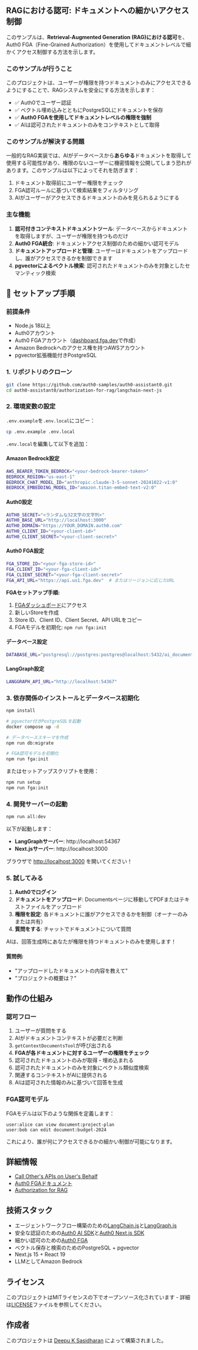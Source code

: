 ## RAGにおける認可: ドキュメントへの細かいアクセス制御

このサンプルは、**Retrieval-Augmented Generation (RAG)における認可**を、Auth0 FGA（Fine-Grained Authorization）を使用してドキュメントレベルで細かくアクセス制御する方法を示します。

### このサンプルが行うこと

このプロジェクトは、ユーザーが権限を持つドキュメントのみにアクセスできるようにすることで、RAGシステムを安全にする方法を示します：

- ✅ Auth0でユーザー認証
- ✅ ベクトル埋め込みとともにPostgreSQLにドキュメントを保存
- ✅ **Auth0 FGAを使用してドキュメントレベルの権限を強制**
- ✅ AIは認可されたドキュメントのみをコンテキストとして取得

### このサンプルが解決する問題

一般的なRAG実装では、AIがデータベースから**あらゆる**ドキュメントを取得して使用する可能性があり、権限のないユーザーに機密情報を公開してしまう恐れがあります。このサンプルは以下によってそれを防ぎます：

1. ドキュメント取得前にユーザー権限をチェック
2. FGA認可ルールに基づいて検索結果をフィルタリング
3. AIがユーザーがアクセスできるドキュメントのみを見られるようにする

### 主な機能

1. **認可付きコンテキストドキュメントツール**: データベースからドキュメントを取得しますが、ユーザーが権限を持つものだけ
2. **Auth0 FGA統合**: ドキュメントアクセス制御のための細かい認可モデル
3. **ドキュメントアップロードと管理**: ユーザーはドキュメントをアップロードし、誰がアクセスできるかを制御できます
4. **pgvectorによるベクトル検索**: 認可されたドキュメントのみを対象としたセマンティック検索

## 🚀 セットアップ手順

### 前提条件

- Node.js 18以上
- Auth0アカウント
- Auth0 FGAアカウント（[dashboard.fga.dev](https://dashboard.fga.dev)で作成）
- Amazon Bedrockへのアクセス権を持つAWSアカウント
- pgvector拡張機能付きPostgreSQL

### 1. リポジトリのクローン

```bash
git clone https://github.com/auth0-samples/auth0-assistant0.git
cd auth0-assistant0/authorization-for-rag/langchain-next-js
```

### 2. 環境変数の設定

`.env.example`を`.env.local`にコピー：

```bash
cp .env.example .env.local
```

`.env.local`を編集して以下を追加：

#### Amazon Bedrock設定

```bash
AWS_BEARER_TOKEN_BEDROCK="<your-bedrock-bearer-token>"
BEDROCK_REGION="us-east-1"
BEDROCK_CHAT_MODEL_ID="anthropic.claude-3-5-sonnet-20241022-v1:0"
BEDROCK_EMBEDDING_MODEL_ID="amazon.titan-embed-text-v2:0"
```

#### Auth0設定

```bash
AUTH0_SECRET="<ランダムな32文字の文字列>"
AUTH0_BASE_URL="http://localhost:3000"
AUTH0_DOMAIN="https://YOUR_DOMAIN.auth0.com"
AUTH0_CLIENT_ID="<your-client-id>"
AUTH0_CLIENT_SECRET="<your-client-secret>"
```

#### Auth0 FGA設定

```bash
FGA_STORE_ID="<your-fga-store-id>"
FGA_CLIENT_ID="<your-fga-client-id>"
FGA_CLIENT_SECRET="<your-fga-client-secret>"
FGA_API_URL="https://api.us1.fga.dev"  # またはリージョンに応じたURL
```

**FGAセットアップ手順:**
1. [FGAダッシュボード](https://dashboard.fga.dev)にアクセス
2. 新しいStoreを作成
3. Store ID、Client ID、Client Secret、API URLをコピー
4. FGAモデルを初期化: `npm run fga:init`

#### データベース設定

```bash
DATABASE_URL="postgresql://postgres:postgres@localhost:5432/ai_documents_db"
```

#### LangGraph設定

```bash
LANGGRAPH_API_URL="http://localhost:54367"
```

### 3. 依存関係のインストールとデータベース初期化

```bash
npm install

# pgvector付きPostgreSQLを起動
docker compose up -d

# データベーススキーマを作成
npm run db:migrate

# FGA認可モデルを初期化
npm run fga:init
```

またはセットアップスクリプトを使用：

```bash
npm run setup
npm run fga:init
```

### 4. 開発サーバーの起動

```bash
npm run all:dev
```

以下が起動します：
- **LangGraphサーバー**: http://localhost:54367
- **Next.jsサーバー**: http://localhost:3000

ブラウザで [http://localhost:3000](http://localhost:3000) を開いてください！

### 5. 試してみる

1. **Auth0でログイン**
2. **ドキュメントをアップロード**: Documentsページに移動してPDFまたはテキストファイルをアップロード
3. **権限を設定**: 各ドキュメントに誰がアクセスできるかを制御（オーナーのみまたは共有）
4. **質問をする**: チャットでドキュメントについて質問

AIは、回答生成時にあなたが権限を持つドキュメントのみを使用します！

#### 質問例:

- "アップロードしたドキュメントの内容を教えて"
- "プロジェクトの概要は？"

## 動作の仕組み

### 認可フロー

1. ユーザーが質問をする
2. AIがドキュメントコンテキストが必要だと判断
3. `getContextDocumentsTool`が呼び出される
4. **FGAが各ドキュメントに対するユーザーの権限をチェック**
5. 認可されたドキュメントのみが取得・埋め込まれる
6. 認可されたドキュメントのみを対象にベクトル類似度検索
7. 関連するコンテキストがAIに提供される
8. AIは認可された情報のみに基づいて回答を生成

### FGA認可モデル

FGAモデルは以下のような関係を定義します：

```
user:alice can view document:project-plan
user:bob can edit document:budget-2024
```

これにより、誰が何にアクセスできるかの細かい制御が可能になります。

## 詳細情報

- [Call Other's APIs on User's Behalf](https://auth0.com/ai/docs/call-others-apis-on-users-behalf)
- [Auth0 FGAドキュメント](https://docs.fga.dev/)
- [Authorization for RAG](https://auth0.com/blog/authorization-for-rag)

## 技術スタック

- エージェントワークフロー構築のための[LangChain.js](https://js.langchain.com/docs/introduction/)と[LangGraph.js](https://langchain-ai.github.io/langgraphjs/)
- 安全な認証のための[Auth0 AI SDK](https://github.com/auth0-lab/auth0-ai-js)と[Auth0 Next.js SDK](https://github.com/auth0/nextjs-auth0)
- 細かい認可のための[Auth0 FGA](https://fga.dev/)
- ベクトル保存と検索のためのPostgreSQL + pgvector
- Next.js 15 + React 19
- LLMとしてAmazon Bedrock

## ライセンス

このプロジェクトはMITライセンスの下でオープンソース化されています - 詳細は[LICENSE](LICENSE)ファイルを参照してください。

## 作成者

このプロジェクトは [Deepu K Sasidharan](https://github.com/deepu105) によって構築されました。
